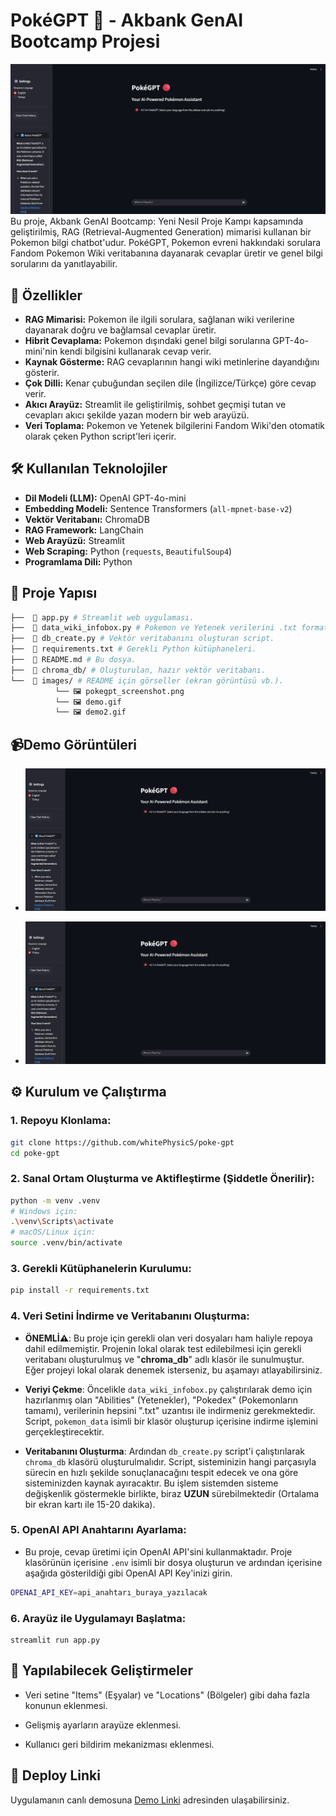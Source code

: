 # PokéGPT 🔴 - Akbank GenAI Bootcamp Projesi

![PokéGPT Arayüz Görüntüsü](images/pokegpt_screenshot.png) Bu proje, Akbank GenAI Bootcamp: Yeni Nesil Proje Kampı kapsamında geliştirilmiş, RAG (Retrieval-Augmented Generation) mimarisi kullanan bir Pokemon bilgi chatbot'udur. PokéGPT, Pokemon evreni hakkındaki sorulara Fandom Pokemon Wiki veritabanına dayanarak cevaplar üretir ve genel bilgi sorularını da yanıtlayabilir.

## 🚀 Özellikler

* **RAG Mimarisi:** Pokemon ile ilgili sorulara, sağlanan wiki verilerine dayanarak doğru ve bağlamsal cevaplar üretir.
* **Hibrit Cevaplama:** Pokemon dışındaki genel bilgi sorularına GPT-4o-mini'nin kendi bilgisini kullanarak cevap verir.
* **Kaynak Gösterme:** RAG cevaplarının hangi wiki metinlerine dayandığını gösterir.
* **Çok Dilli:** Kenar çubuğundan seçilen dile (İngilizce/Türkçe) göre cevap verir.
* **Akıcı Arayüz:** Streamlit ile geliştirilmiş, sohbet geçmişi tutan ve cevapları akıcı şekilde yazan modern bir web arayüzü.
* **Veri Toplama:** Pokemon ve Yetenek bilgilerini Fandom Wiki'den otomatik olarak çeken Python script'leri içerir.

## 🛠️ Kullanılan Teknolojiler

* **Dil Modeli (LLM):** OpenAI GPT-4o-mini
* **Embedding Modeli:** Sentence Transformers (`all-mpnet-base-v2`)
* **Vektör Veritabanı:** ChromaDB
* **RAG Framework:** LangChain
* **Web Arayüzü:** Streamlit
* **Web Scraping:** Python (`requests`, `BeautifulSoup4`)
* **Programlama Dili:** Python

## 📂 Proje Yapısı
```bash
├──  📄 app.py # Streamlit web uygulaması.
├──  📄 data_wiki_infobox.py # Pokemon ve Yetenek verilerini .txt formatında çeken script.
├──  📄 db_create.py # Vektör veritabanını oluşturan script.
├──  📄 requirements.txt # Gerekli Python kütüphaneleri.
├──  📄 README.md # Bu dosya.
├──  📁 chroma_db/ # Oluşturulan, hazır vektör veritabanı.
└──  📁 images/ # README için görseller (ekran görüntüsü vb.).
          └── 🖼️ pokegpt_screenshot.png
          └── 🖼️ demo.gif
          └── 🖼️ demo2.gif
```
## 📹Demo Görüntüleri
- ![Demo1](images/demo.gif)

- ![Demo2](images/demo2.gif)


## ⚙️ Kurulum ve Çalıştırma

### **1. Repoyu Klonlama:**
```bash
git clone https://github.com/whitePhysicS/poke-gpt
cd poke-gpt
```

### **2. Sanal Ortam Oluşturma ve Aktifleştirme (Şiddetle Önerilir):**
```bash
python -m venv .venv
# Windows için:
.\venv\Scripts\activate
# macOS/Linux için:
source .venv/bin/activate
```
### **3. Gerekli Kütüphanelerin Kurulumu:**
```bash
pip install -r requirements.txt
```

### **4. Veri Setini İndirme ve Veritabanını Oluşturma:**
- **ÖNEMLİ⚠️**: Bu proje için gerekli olan veri dosyaları ham haliyle repoya dahil edilmemiştir. Projenin lokal olarak test edilebilmesi için gerekli veritabanı oluşturulmuş ve "**chroma_db**" adlı klasör ile sunulmuştur. Eğer projeyi lokal olarak denemek isterseniz, bu aşamayı atlayabilirsiniz.

- **Veriyi Çekme**: Öncelikle ```data_wiki_infobox.py``` çalıştırılarak demo için hazırlanmış olan "Abilities" (Yetenekler), "Pokedex" (Pokemonların tamamı), verilerinin hepsini ".txt" uzantısı ile indirmeniz gerekmektedir. Script, ```pokemon_data``` isimli bir klasör oluşturup içerisine indirme işlemini gerçekleştirecektir.

- **Veritabanını Oluşturma**: Ardından ```db_create.py``` script'i çalıştırılarak ```chroma_db``` klasörü oluşturulmalıdır. Script, sisteminizin hangi parçasıyla sürecin en hızlı şekilde sonuçlanacağını tespit edecek ve ona göre sisteminizden kaynak ayıracaktır. Bu işlem sistemden sisteme değişkenlik göstermekle birlikte, biraz **UZUN** sürebilmektedir (Ortalama bir ekran kartı ile 15-20 dakika).

### **5. OpenAI API Anahtarını Ayarlama:**
- Bu proje, cevap üretimi için OpenAI API'sini kullanmaktadır. Proje klasörünün içerisine ```.env``` isimli bir dosya oluşturun ve ardından içerisine aşağıda gösterildiği gibi OpenAI API Key'inizi girin.
 ```bash
OPENAI_API_KEY=api_anahtarı_buraya_yazılacak
```
### **6. Arayüz ile Uygulamayı Başlatma:**
```
streamlit run app.py
```
## 🔮 Yapılabilecek Geliştirmeler
- Veri setine "Items" (Eşyalar) ve "Locations" (Bölgeler) gibi daha fazla konunun eklenmesi.

- Gelişmiş ayarların arayüze eklenmesi.

- Kullanıcı geri bildirim mekanizması eklenmesi.

## 🔗 Deploy Linki
Uygulamanın canlı demosuna [Demo Linki](https://poke-gpt-4yrfzmwfg38xhakmfeawax.streamlit.app/) adresinden ulaşabilirsiniz. 
